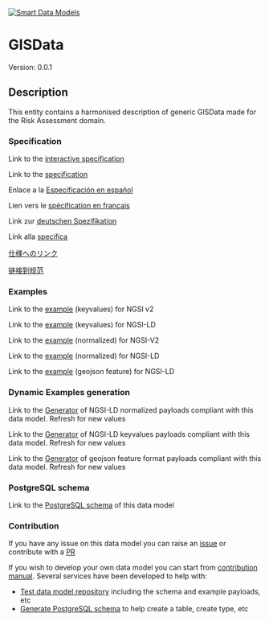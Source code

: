 [![Smart Data Models](https://smartdatamodels.org/wp-content/uploads/2022/01/SmartDataModels_logo.png "Logo")](https://smartdatamodels.org)
# GISData
Version: 0.0.1

## Description 

This entity contains a harmonised description of generic GISData made for the Risk Assessment domain.
### Specification

Link to the [interactive specification](https://swagger.lab.fiware.org/?url=https://smart-data-models.github.io/dataModel.RiskManagement/GISData/swagger.yaml)

Link to the [specification](https://github.com/smart-data-models/dataModel.RiskManagement/blob/master/GISData/doc/spec.md)

Enlace a la [Especificación en español](https://github.com/smart-data-models/dataModel.RiskManagement/blob/master/GISData/doc/spec_ES.md)

Lien vers le [spécification en français](https://github.com/smart-data-models/dataModel.RiskManagement/blob/master/GISData/doc/spec_FR.md)

Link zur [deutschen Spezifikation](https://github.com/smart-data-models/dataModel.RiskManagement/blob/master/GISData/doc/spec_DE.md)

Link alla [specifica](https://github.com/smart-data-models/dataModel.RiskManagement/blob/master/GISData/doc/spec_IT.md)

[仕様へのリンク](https://github.com/smart-data-models/dataModel.RiskManagement/blob/master/GISData/doc/spec_JA.md)

[链接到规范](https://github.com/smart-data-models/dataModel.RiskManagement/blob/master/GISData/doc/spec_ZH.md)
### Examples

Link to the [example](https://smart-data-models.github.io/dataModel.RiskManagement/GISData/examples/example.json) (keyvalues) for NGSI v2

Link to the [example](https://smart-data-models.github.io/dataModel.RiskManagement/GISData/examples/example.jsonld) (keyvalues) for NGSI-LD

Link to the [example](https://smart-data-models.github.io/dataModel.RiskManagement/GISData/examples/example-normalized.json) (normalized) for NGSI-V2

Link to the [example](https://smart-data-models.github.io/dataModel.RiskManagement/GISData/examples/example-normalized.jsonld) (normalized) for NGSI-LD

Link to the [example](https://smart-data-models.github.io/dataModel.RiskManagement/GISData/examples/example-geojsonfeature.json) (geojson feature) for NGSI-LD
### Dynamic Examples generation

Link to the [Generator](https://smartdatamodels.org/extra/ngsi-ld_generator.php?schemaUrl=https://raw.githubusercontent.com/smart-data-models/dataModel.RiskManagement/master/GISData/schema.json&email=info@smartdatamodels.org) of NGSI-LD normalized payloads compliant with this data model. Refresh for new values

Link to the [Generator](https://smartdatamodels.org/extra/ngsi-ld_generator_keyvalues.php?schemaUrl=https://raw.githubusercontent.com/smart-data-models/dataModel.RiskManagement/master/GISData/schema.json&email=info@smartdatamodels.org) of NGSI-LD keyvalues payloads compliant with this data model. Refresh for new values

Link to the [Generator](https://smartdatamodels.org/extra/geojson_features_generator.php?schemaUrl=https://raw.githubusercontent.com/smart-data-models/dataModel.RiskManagement/master/GISData/schema.json&email=info@smartdatamodels.org) of geojson feature format payloads compliant with this data model. Refresh for new values
### PostgreSQL schema

Link to the [PostgreSQL schema](https://smart-data-models.github.io/dataModel.RiskManagement/GISData/schema.sql) of this data model
### Contribution

 If you have any issue on this data model you can raise an [issue](https://github.com/smart-data-models/dataModel.RiskManagement/issues)  or contribute with a [PR](https://github.com/smart-data-models/dataModel.RiskManagement/pulls)

 If you wish to develop your own data model you can start from [contribution manual](https://bit.ly/contribution_manual). Several services have been developed to help with: 
 - [Test data model repository](https://smartdatamodels.org/index.php/data-models-contribution-api/) including the schema and example payloads, etc
 - [Generate PostgreSQL schema](https://smartdatamodels.org/index.php/sql-service/) to help create a table, create type, etc